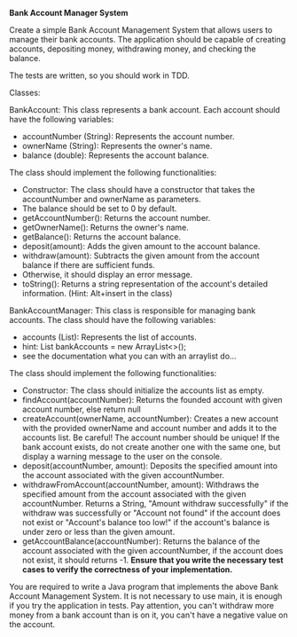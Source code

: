 **Bank Account Manager System**

Create a simple Bank Account Management System that allows users to manage their bank accounts. The application 
should be capable of creating accounts, depositing money, withdrawing money, and checking the balance.

The tests are written, so you should work in TDD.

Classes:

BankAccount: This class represents a bank account. Each account should have the following variables:

- accountNumber (String): Represents the account number.
- ownerName (String): Represents the owner's name.
- balance (double): Represents the account balance.
  
 The class should implement the following functionalities:

- Constructor: The class should have a constructor that takes the accountNumber and ownerName as parameters. 
- The balance should be set to 0 by default.
- getAccountNumber(): Returns the account number.
- getOwnerName(): Returns the owner's name.
- getBalance(): Returns the account balance.
- deposit(amount): Adds the given amount to the account balance.
- withdraw(amount): Subtracts the given amount from the account balance if there are sufficient funds.
- Otherwise, it should display an error message.
- toString(): Returns a string representation of the account's detailed information. (Hint: Alt+insert in the class)

BankAccountManager: This class is responsible for managing bank accounts. The class should have the following variables:

- accounts (List<BankAccount>): Represents the list of accounts.
- hint: List<BankAccount> bankAccounts = new ArrayList<>();
- see the documentation what you can with an arraylist do...

The class should implement the following functionalities:

- Constructor: The class should initialize the accounts list as empty.
- findAccount(accountNumber): Returns the founded account with given account number, else return null
- createAccount(ownerName, accountNumber): Creates a new account with the provided ownerName and account number and adds it to the accounts list.
Be careful! The account number should be unique! If the bank account exists, do not create another one with the same one, but display a 
warning message to the user on the console.
- deposit(accountNumber, amount): Deposits the specified amount into the account associated with the given accountNumber.
- withdrawFromAccount(accountNumber, amount): Withdraws the specified amount from the account associated with the given accountNumber.
  Returns a String, "Amount withdraw successfully" if the withdraw was successfully or "Account not found" if the account
does not exist or "Account's balance too low!" if the account's balance is under zero or less than the given amount.
- getAccountBalance(accountNumber): Returns the balance of the account associated with the given accountNumber, if the account
  does not exist, it should returns -1.
  **Ensure that you write the necessary test cases to verify the correctness of your implementation.**

You are required to write a Java program that implements the above Bank Account Management System.
It is not necessary to use main, it is enough if you try the application in tests. Pay attention, you can't withdraw 
more money from a bank account than is on it, you can't have a negative value on the account.
